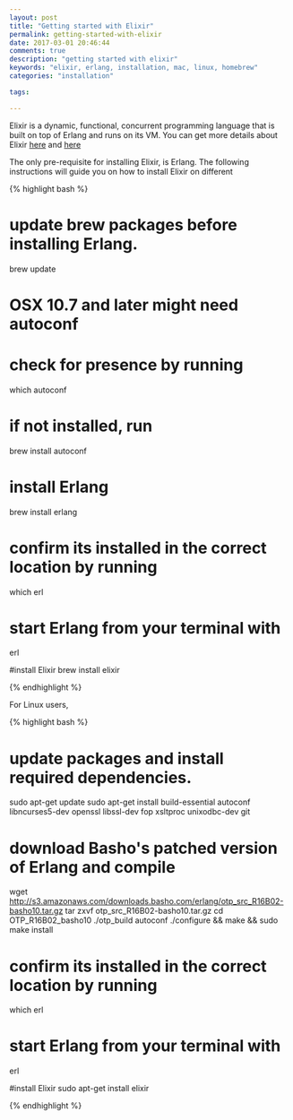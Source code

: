 ```yaml
---
layout: post
title: "Getting started with Elixir"
permalink: getting-started-with-elixir
date: 2017-03-01 20:46:44
comments: true
description: "getting started with elixir"
keywords: "elixir, erlang, installation, mac, linux, homebrew"
categories: "installation"

tags:

---
```


Elixir is a dynamic, functional, concurrent programming language that is built on top of Erlang and runs on its VM. You can get more details about Elixir [here](https://en.wikipedia.org/wiki/Elixir_(programming_language) "Wikipedia") and [here](http://elixir-lang.org "Official site")

The only pre-requisite for installing Elixir, is Erlang. The following instructions will guide you on how to install Elixir on different 

{% highlight bash %}
# update brew packages before installing Erlang.
brew update
# OSX 10.7 and later might need autoconf
# check for presence by running
which autoconf 
# if not installed, run
brew install autoconf

# install Erlang
brew install erlang
# confirm its installed in the correct location by running
which erl
# start Erlang from your terminal with
erl

#install Elixir
brew install elixir

{% endhighlight %} 

For Linux users,

{% highlight bash %}
# update packages and install required dependencies.
sudo apt-get update
sudo apt-get install build-essential autoconf libncurses5-dev openssl libssl-dev fop xsltproc unixodbc-dev git

# download Basho's patched version of Erlang and compile
wget http://s3.amazonaws.com/downloads.basho.com/erlang/otp_src_R16B02-basho10.tar.gz
tar zxvf otp_src_R16B02-basho10.tar.gz
cd OTP_R16B02_basho10
./otp_build autoconf
./configure && make && sudo make install

# confirm its installed in the correct location by running
which erl
# start Erlang from your terminal with
erl

#install Elixir
sudo apt-get install elixir


{% endhighlight %} 

